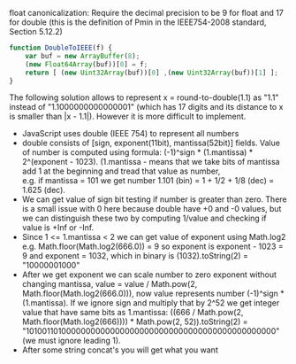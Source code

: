 float canonicalization:
Require the decimal precision to be 9 for float and 17 for double 
(this is the definition of Pmin in the IEEE754-2008 standard, Section 5.12.2)

```js
function DoubleToIEEE(f) {
    var buf = new ArrayBuffer(8);
    (new Float64Array(buf))[0] = f;
    return [ (new Uint32Array(buf))[0] ,(new Uint32Array(buf))[1] ];
}
```

The following solution allows to represent x = round-to-double(1.1) as
"1.1" instead of "1.1000000000000001" (which has 17 digits and its
distance to x is smaller than |x - 1.1|). However it is more difficult
to implement. 

  - JavaScript uses double (IEEE 754) to represent all numbers
  - double consists of [sign, exponent(11bit), mantissa(52bit)] fields. 
  Value of number is computed using formula: 
  (-1)^sign * (1.mantissa) * 2^(exponent - 1023). 
  (1.mantissa - means that we take bits of mantissa add 1 at the beginning and tread that value as number,    
  e.g. if mantissa = 101 we get number 1.101 (bin) = 1 + 1/2 + 1/8 (dec) = 1.625 (dec).
  - We can get value of sign bit testing if number is greater than zero. There is a small issue with 0 here because double have +0 and -0 values, but we can distinguish these two by computing 1/value and checking if value is +Inf or -Inf.
  - Since 1 <= 1.mantissa < 2 we can get value of exponent using Math.log2 e.g. Math.floor(Math.log2(666.0)) = 9 so exponent is exponent - 1023 = 9 and exponent = 1032, which in binary is (1032).toString(2) = "10000001000"
  - After we get exponent we can scale number to zero exponent without changing mantissa, value = value / Math.pow(2, Math.floor(Math.log2(666.0))), now value represents number (-1)^sign * (1.mantissa). If we ignore sign and multiply that by 2^52 we get integer value that have same bits as 1.mantissa: ((666 / Math.pow(2, Math.floor(Math.log2(666)))) * Math.pow(2, 52)).toString(2) = "10100110100000000000000000000000000000000000000000000" (we must ignore leading 1).
  - After some string concat's you will get what you want
